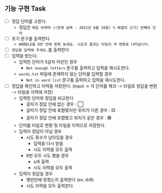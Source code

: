 ## 기능 구현 Task
- [ ] 정답 단어를 고른다.
  - 정답은 `매일 바뀌며 ((현재 날짜 - 2021년 6월 19일) % 배열의 크기) 번째의 단어`
- [ ] 초기 문구를 출력한다.
  - `WORDLE을 6번 만에 맞춰 보세요. 시도의 결과는 타일의 색 변화로 나타납니다.`
- [ ] `정답을 입력해 주세요.`를 출력한다
- [ ] 입력을 받는다.
  - 입력한 단어가 5글자 미만인 경우
    - `Not enough letters` 문구를 출력하고 입력을 재시도한다.
  - `words.txt` 파일에 존재하지 않는 단어를 입력할 경우
    - `Not in word list` 문구를 출력하고 입력을 재시도한다.
- [ ] 정답을 확인하고 이력을 저장한다. (input -> 각 단어를 체크 -> 타일로 정답을 변환 -> 타일을 이력에 저장)
  - 입력한 단어와 정답을 비교한다.
    - 글자가 정답 안에 없는 경우 : ⬜
    - 글자가 정답 안에 포함됐지만 위치가 다른 경우 : 🟨
    - 글자가 정답 안에 포함됐고 위치가 같은 경우 : 🟩
  - 단어를 타일로 변환 및 타일을 이력으로 저장한다.
  - 입력이 정답이 아닐 경우
    - 시도 횟수가 남아있을 경우
      - 입력을 다시 받음
      - 시도 이력을 모두 출력
    - 6번 모두 시도 했을 경우
      - x/6 출력
      - 시도 이력을 모두 출력
  - 입력이 정답일 경우
    - 몇번만에 맞췄는지 출력한다 (ex: 4/6)
    - 시도 이력을 모두 출력한다.
